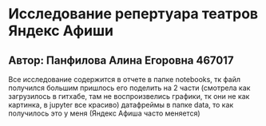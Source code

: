 # Исследование репертуара театров Яндекс Афиши
## Автор: Панфилова Алина Егоровна 467017

Все исследование содержится в отчете в папке notebooks, тк файл получился большим пришлось его поделить на 2 части (смотрела как загрузилось в гитхабе, там не воспроизвелись графики, тк они не как картинка, в jupyter все красиво)
датафреймы в папке data, то как получилось это у меня (Яндекс Афиша часто меняется)
